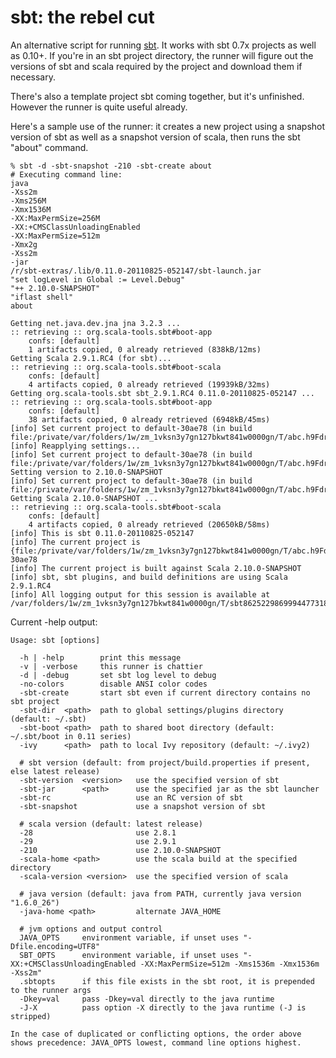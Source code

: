 sbt: the rebel cut
==================

An alternative script for running [sbt](https://github.com/harrah/xsbt).
It works with sbt 0.7x projects as well as 0.10+.  If you're in an sbt
project directory, the runner will figure out the versions of sbt
and scala required by the project and download them if necessary.

There's also a template project sbt coming together, but it's unfinished.
However the runner is quite useful already.

Here's a sample use of the runner: it creates a new project using a
snapshot version of sbt as well as a snapshot version of scala, then
runs the sbt "about" command.

    % sbt -d -sbt-snapshot -210 -sbt-create about
    # Executing command line:
    java
    -Xss2m
    -Xms256M
    -Xmx1536M
    -XX:MaxPermSize=256M
    -XX:+CMSClassUnloadingEnabled
    -XX:MaxPermSize=512m
    -Xmx2g
    -Xss2m
    -jar
    /r/sbt-extras/.lib/0.11.0-20110825-052147/sbt-launch.jar
    "set logLevel in Global := Level.Debug"
    "++ 2.10.0-SNAPSHOT"
    "iflast shell"
    about

    Getting net.java.dev.jna jna 3.2.3 ...
    :: retrieving :: org.scala-tools.sbt#boot-app
    	confs: [default]
    	1 artifacts copied, 0 already retrieved (838kB/12ms)
    Getting Scala 2.9.1.RC4 (for sbt)...
    :: retrieving :: org.scala-tools.sbt#boot-scala
    	confs: [default]
    	4 artifacts copied, 0 already retrieved (19939kB/32ms)
    Getting org.scala-tools.sbt sbt_2.9.1.RC4 0.11.0-20110825-052147 ...
    :: retrieving :: org.scala-tools.sbt#boot-app
    	confs: [default]
    	38 artifacts copied, 0 already retrieved (6948kB/45ms)
    [info] Set current project to default-30ae78 (in build file:/private/var/folders/1w/zm_1vksn3y7gn127bkwt841w0000gn/T/abc.h9FdreF1/)
    [info] Reapplying settings...
    [info] Set current project to default-30ae78 (in build file:/private/var/folders/1w/zm_1vksn3y7gn127bkwt841w0000gn/T/abc.h9FdreF1/)
    Setting version to 2.10.0-SNAPSHOT
    [info] Set current project to default-30ae78 (in build file:/private/var/folders/1w/zm_1vksn3y7gn127bkwt841w0000gn/T/abc.h9FdreF1/)
    Getting Scala 2.10.0-SNAPSHOT ...
    :: retrieving :: org.scala-tools.sbt#boot-scala
    	confs: [default]
    	4 artifacts copied, 0 already retrieved (20650kB/58ms)
    [info] This is sbt 0.11.0-20110825-052147
    [info] The current project is {file:/private/var/folders/1w/zm_1vksn3y7gn127bkwt841w0000gn/T/abc.h9FdreF1/}default-30ae78
    [info] The current project is built against Scala 2.10.0-SNAPSHOT
    [info] sbt, sbt plugins, and build definitions are using Scala 2.9.1.RC4
    [info] All logging output for this session is available at /var/folders/1w/zm_1vksn3y7gn127bkwt841w0000gn/T/sbt8625229869994477318.log


Current -help output:

    Usage: sbt [options]

      -h | -help        print this message
      -v | -verbose     this runner is chattier
      -d | -debug       set sbt log level to debug
      -no-colors        disable ANSI color codes
      -sbt-create       start sbt even if current directory contains no sbt project
      -sbt-dir  <path>  path to global settings/plugins directory (default: ~/.sbt)
      -sbt-boot <path>  path to shared boot directory (default: ~/.sbt/boot in 0.11 series)
      -ivy      <path>  path to local Ivy repository (default: ~/.ivy2)

      # sbt version (default: from project/build.properties if present, else latest release)
      -sbt-version  <version>   use the specified version of sbt
      -sbt-jar      <path>      use the specified jar as the sbt launcher
      -sbt-rc                   use an RC version of sbt
      -sbt-snapshot             use a snapshot version of sbt

      # scala version (default: latest release)
      -28                       use 2.8.1
      -29                       use 2.9.1
      -210                      use 2.10.0-SNAPSHOT
      -scala-home <path>        use the scala build at the specified directory
      -scala-version <version>  use the specified version of scala

      # java version (default: java from PATH, currently java version "1.6.0_26")
      -java-home <path>         alternate JAVA_HOME

      # jvm options and output control
      JAVA_OPTS     environment variable, if unset uses "-Dfile.encoding=UTF8"
      SBT_OPTS      environment variable, if unset uses "-XX:+CMSClassUnloadingEnabled -XX:MaxPermSize=512m -Xms1536m -Xmx1536m -Xss2m"
      .sbtopts      if this file exists in the sbt root, it is prepended to the runner args
      -Dkey=val     pass -Dkey=val directly to the java runtime
      -J-X          pass option -X directly to the java runtime (-J is stripped)

    In the case of duplicated or conflicting options, the order above
    shows precedence: JAVA_OPTS lowest, command line options highest.
